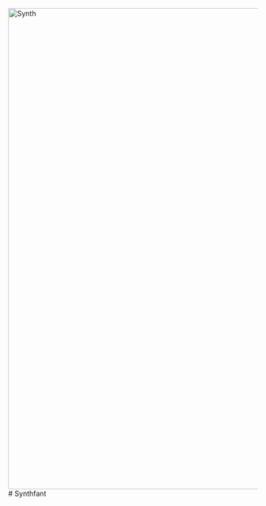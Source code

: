 <img width="969" alt="Synth" src="https://user-images.githubusercontent.com/64610041/116139932-747dd280-a68b-11eb-8cd8-a38d5d4f1f81.PNG">
# Synthfant
